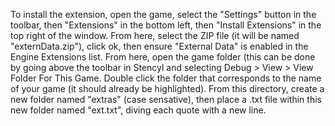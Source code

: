 To install the extension, open the game, select the "Settings" button in the toolbar, then "Extensions" in the bottom left, 
then "Install Extensions" in the top right of the window. From here, select the ZIP file (it will be named "externData.zip"), 
click ok, then ensure "External Data" is enabled in the Engine Extensions list. From here, open the game folder 
(this can be done by going above the toolbar in Stencyl and selecting Debug > View > View Folder For This Game. 
Double click the folder that corresponds to the name of your game (it should already be highlighted). 
From this directory, create a new folder named "extras" (case sensative), then place a .txt file within this new folder 
named "ext.txt", diving each quote with a new line.
